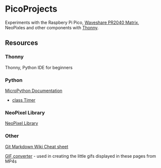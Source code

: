# PicoProjects
Experiments with the Raspbery Pi Pico, [Waveshare PR2040 Matrix](https://thepihut.com/products/waveshare-rp2040-matrix-development-board), NeoPixles and other components with [Thonny](https://github.com/thonny).

## Resources

### Thonny

Thonny, Python IDE for beginners

### Python

[MicroPython Documentation](https://docs.micropython.org/en/latest/index.html)

* [class Timer](https://docs.micropython.org/en/latest/library/machine.Timer.html)

### NeoPixel Library

[NeoPixel Library](https://github.com/blaz-r/pi_pico_neopixel)

### Other

[Git Markdown Wiki Cheat sheet](https://github.com/adam-p/markdown-here/wiki/Markdown-Cheatsheet) 

[GIF converter](https://ezgif.com/video-to-gif) - used in creating the little gifs displayed in these pages from MP4s